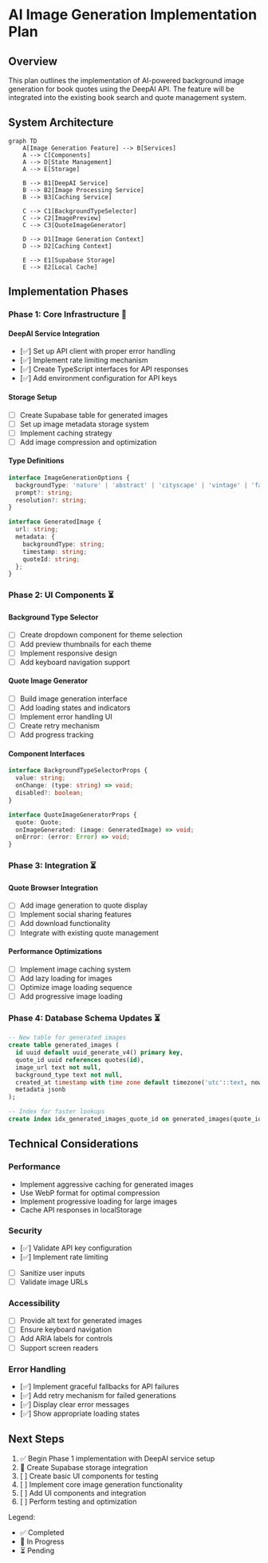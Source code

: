 # AI Image Generation Implementation Plan

## Overview
This plan outlines the implementation of AI-powered background image generation for book quotes using the DeepAI API. The feature will be integrated into the existing book search and quote management system.

## System Architecture

```mermaid
graph TD
    A[Image Generation Feature] --> B[Services]
    A --> C[Components]
    A --> D[State Management]
    A --> E[Storage]

    B --> B1[DeepAI Service]
    B --> B2[Image Processing Service]
    B --> B3[Caching Service]

    C --> C1[BackgroundTypeSelector]
    C --> C2[ImagePreview]
    C --> C3[QuoteImageGenerator]

    D --> D1[Image Generation Context]
    D --> D2[Caching Context]

    E --> E1[Supabase Storage]
    E --> E2[Local Cache]
```

## Implementation Phases

### Phase 1: Core Infrastructure 🔄

#### DeepAI Service Integration
- [✅] Set up API client with proper error handling
- [✅] Implement rate limiting mechanism
- [✅] Create TypeScript interfaces for API responses
- [✅] Add environment configuration for API keys

#### Storage Setup
- [ ] Create Supabase table for generated images
- [ ] Set up image metadata storage system
- [ ] Implement caching strategy
- [ ] Add image compression and optimization

#### Type Definitions
```typescript
interface ImageGenerationOptions {
  backgroundType: 'nature' | 'abstract' | 'cityscape' | 'vintage' | 'fantasy' | 'minimalist';
  prompt?: string;
  resolution?: string;
}

interface GeneratedImage {
  url: string;
  metadata: {
    backgroundType: string;
    timestamp: string;
    quoteId: string;
  };
}
```

### Phase 2: UI Components ⏳

#### Background Type Selector
- [ ] Create dropdown component for theme selection
- [ ] Add preview thumbnails for each theme
- [ ] Implement responsive design
- [ ] Add keyboard navigation support

#### Quote Image Generator
- [ ] Build image generation interface
- [ ] Add loading states and indicators
- [ ] Implement error handling UI
- [ ] Create retry mechanism
- [ ] Add progress tracking

#### Component Interfaces
```typescript
interface BackgroundTypeSelectorProps {
  value: string;
  onChange: (type: string) => void;
  disabled?: boolean;
}

interface QuoteImageGeneratorProps {
  quote: Quote;
  onImageGenerated: (image: GeneratedImage) => void;
  onError: (error: Error) => void;
}
```

### Phase 3: Integration ⏳

#### Quote Browser Integration
- [ ] Add image generation to quote display
- [ ] Implement social sharing features
- [ ] Add download functionality
- [ ] Integrate with existing quote management

#### Performance Optimizations
- [ ] Implement image caching system
- [ ] Add lazy loading for images
- [ ] Optimize image loading sequence
- [ ] Add progressive image loading

### Phase 4: Database Schema Updates ⏳

```sql
-- New table for generated images
create table generated_images (
  id uuid default uuid_generate_v4() primary key,
  quote_id uuid references quotes(id),
  image_url text not null,
  background_type text not null,
  created_at timestamp with time zone default timezone('utc'::text, now()),
  metadata jsonb
);

-- Index for faster lookups
create index idx_generated_images_quote_id on generated_images(quote_id);
```

## Technical Considerations

### Performance
- Implement aggressive caching for generated images
- Use WebP format for optimal compression
- Implement progressive loading for large images
- Cache API responses in localStorage

### Security
- [✅] Validate API key configuration
- [✅] Implement rate limiting
- [ ] Sanitize user inputs
- [ ] Validate image URLs

### Accessibility
- [ ] Provide alt text for generated images
- [ ] Ensure keyboard navigation
- [ ] Add ARIA labels for controls
- [ ] Support screen readers

### Error Handling
- [✅] Implement graceful fallbacks for API failures
- [✅] Add retry mechanism for failed generations
- [✅] Display clear error messages
- [✅] Show appropriate loading states

## Next Steps
1. ✅ Begin Phase 1 implementation with DeepAI service setup
2. 🔄 Create Supabase storage integration
3. [ ] Create basic UI components for testing
4. [ ] Implement core image generation functionality
5. [ ] Add UI components and integration
6. [ ] Perform testing and optimization

Legend:
- ✅ Completed
- 🔄 In Progress
- ⏳ Pending